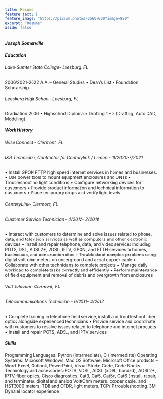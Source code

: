 ```yaml
---
title: Resume
feature_text: |
feature_image: "https://picsum.photos/2560/600?image=880"
excerpt: "Resume"
aside: false
---
```


##### Joseph Somerville

##### Education 
###### Lake-Sumter State College- Leesburg, FL
2006/2021-2022
A.A. – General Studies
•	Dean’s List
•	Foundation Scholarship

###### Leesburg High School- Leesburg, FL
Graduation 2006
•	Highschool Diploma
•	Drafting 1 – 3 (Drafting, Auto CAD, Modeling)

##### Work History
###### Wise Connect - Clermont, FL
###### I&R Technician, Contractor for Centurylink / Lumen - 11/2020-7/2021
•	Install GPON FTTP high speed internet services in homes and businesses.
•	Use power tools to mount equipment enclosures and ONTs
•	Troubleshoot no light conditions
•	Configure networking devices for customers
•	Provide product information and technical information to customers 
•	Place temporary drops and verify light levels


###### CenturyLink- Clermont, FL
###### Customer Service Technician - 4/2012- 2/2018

•	Interact with customers to determine and solve issues related to phone, data, and television services as well as computers and other electronic devices
•	Install and repair telephone, data, and video services including POTS, DSL, ADSL2+, VDSL, IPTV, GPON, and FTTH services to homes, businesses, and construction sites
•	Troubleshoot complex problems using digital volt ohm meters on underground and aerial copper cable
•	Collaborate with other technicians to complete projects
•	Manage daily workload to complete tasks correctly and efficiently
•	Perform maintenance of field equipment and removal of debris and overgrowth from enclosures

###### Volt Telecom- Clermont, FL
###### Telecommunications Technician - 6/2011- 4/2012
•	Complete training in telephone field service, install and troubleshoot fiber optics alongside experienced technicians
•	Provide service and coordinate with customers to resolve issues related to telephone and internet products
•	Install and repair POTS, ADSL, and IPTV services

##### Skills
Programming Languages: Python (intermediate), C (intermediate)
Operating Systems: Microsoft Windows, Mac OS
Software: Microsoft Office products – Word, Excel, Outlook, PowerPoint, Visual Studio Code, Code Blocks
Technology and accessories: POTS, VDSL, ADSL (xDSL, bonded), ADSL2+, IPTV, fiber optics, Cisco diagnostics, Cat3, Cat5, Cat5e, Cat6 (install, repair, and terminate), digital and analog Volt/Ohm meters, copper cable, and HST3000 meters, TDR and OTDR, light meters, TCP/IP troubleshooting, 3M Dynatel locator experience
